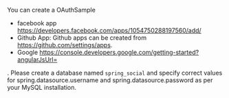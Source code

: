 
You can create a 
OAuthSample

* facebook app https://developers.facebook.com/apps/1054750288197560/add/
* Github App: Github apps can be created from https://github.com/settings/apps.
* Google https://console.developers.google.com/getting-started?angularJsUrl=


. Please create a database named ```spring_social``` and specify correct values for spring.datasource.username and spring.datasource.password as per your MySQL installation.